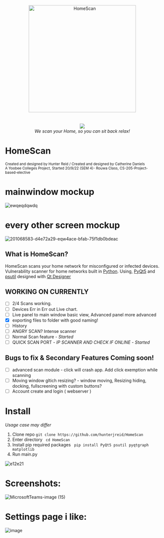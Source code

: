 <p align="center">
	<br>
    	<img width="350px" style="margin-bottom:20px;" src="https://user-images.githubusercontent.com/62681404/191140983-4e4e9a96-bd8a-4ee9-a5ba-532f5b73a4c2.png" alt="HomeScan"/><br>
    	<br>
	<img src="https://user-images.githubusercontent.com/62681404/199938369-7729a1a6-6aa5-45ce-8584-fcb24c93df1f.png">
	<br>
    	<i>We scan your Home, so you can sit back relax!</i>
	<br>
</p>

# HomeScan
<sub>Created and designed by Hunter Reid / Created and designed by Catherine Daniels</sub>  
<sub>A Yoobee Colleges Project, Started 20/9/22 (SEM 4)- Rouwa Class, CS-205-Project-based-elective</sub>  

# mainwindow mockup
![ewqeqdqwdq](https://user-images.githubusercontent.com/62681404/201448716-7472e8b6-a8f4-42a4-8fa7-e38397f74f0a.png)
# every other screen mockup
![201068583-d4e72a29-eqw4ace-bfab-75f1db0bdeac](https://user-images.githubusercontent.com/62681404/201448724-13dd9790-4a8c-41dc-ac7b-e510c13fb3dd.png)


## What is HomeScan?
HomeScan scans your home network for misconfigured or infected devices. Vulnerability scanner for home networks built in [Python](https://www.python.org/). Using, [PyQt5](https://doc.qt.io/qtforpython/) and [psutil](https://psutil.readthedocs.io/en/latest/) designed with [Qt Designer](https://build-system.fman.io/qt-designer-download) 

## WORKING ON CURRENTLY
- [ ] 2/4 Scans working.
- [ ] Devices Err in Err out Live chart.
- [ ] Live panel to main window basic view, Advanced panel more advanced
- [x] exporting files to folder with good naming!
- [ ] History
- [ ] ANGRY SCAN? Intense scanner
- [ ] Normal Scan feature - *Started*
- [ ] QUICK SCAN PORT - *IP SCANNER AND CHECK IF ONLINE* - *Started*

## Bugs to fix & Secondary Features Coming soon!
- [ ] advanced scan module - click will crash app. Add click exemption while scanning
- [ ] Moving window gltich resizing? - window moving,  Resizing hiding, docking, fullscreening with custom buttons?  
- [ ] Account create and login ( webserver )

# Install
<i>Usage case may differ</i>
1. Clone repo ```git clone https://github.com/hunterjreid/HomeScan```
2. Enter directory ``` cd HomeScan```
3. Install pip required packages ``` pip install PyQt5 psutil pyqtgraph matplotlib```
4. Run main.py

![e12e21](https://user-images.githubusercontent.com/62681404/198426104-c007fa2e-f2ad-4fc0-ba7c-7bb13846dd61.png)
# Screenshots:
![MicrosoftTeams-image (15)](https://user-images.githubusercontent.com/62681404/201068694-0a2f57b6-b7e7-4cac-b412-23dd6fdd0349.png)

# Settings page i like:
![image](https://user-images.githubusercontent.com/62681404/200146722-0f7725e7-1745-4c3d-9681-509fb90e6e1d.png)
